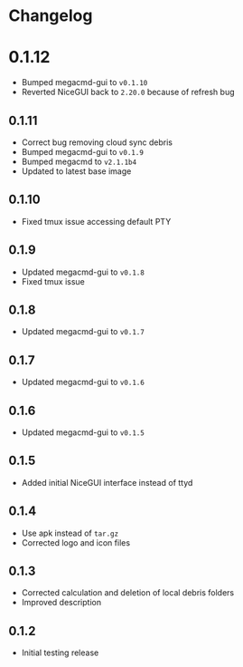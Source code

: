 # Changelog

# 0.1.12

- Bumped megacmd-gui to `v0.1.10`
- Reverted NiceGUI back to `2.20.0` because of refresh bug

## 0.1.11

- Correct bug removing cloud sync debris
- Bumped megacmd-gui to `v0.1.9`
- Bumped megacmd to `v2.1.1b4`
- Updated to latest base image

## 0.1.10

- Fixed tmux issue accessing default PTY

## 0.1.9

- Updated megacmd-gui to `v0.1.8`
- Fixed tmux issue

## 0.1.8

- Updated megacmd-gui to `v0.1.7`

## 0.1.7

- Updated megacmd-gui to `v0.1.6`

## 0.1.6

- Updated megacmd-gui to `v0.1.5`

## 0.1.5

- Added initial NiceGUI interface instead of ttyd

## 0.1.4

- Use apk instead of `tar.gz`
- Corrected logo and icon files

## 0.1.3

- Corrected calculation and deletion of local debris folders
- Improved description

## 0.1.2

- Initial testing release
